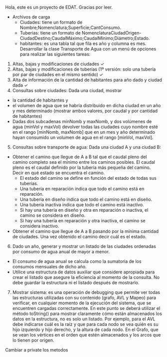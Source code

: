 Hola, este es un proyecto de EDAT. Gracias por leer. 
- Archivos de carga
    - Ciudades: tiene un formato de Nombre;Nomenclatura;Superficie;CantConsumo.
    - Tuberias: tiene un formato de NomenclaturaCiudadOrigen-CiudadDestino;CaudalMáximo;CaudalMínimo;Diámetro;Estado.
    - habitantes: es una tabla tal que fila es año y columna es mes.
Desarrollar la clase Transporte de Agua con un menú de opciones para realizar las siguientes tareas:
1. Altas, bajas y modificaciones de ciudades  ✓
2. Altas, bajas y modificaciones de tuberías (1º versión: solo una tubería por par de ciudades en el mismo sentido) ✓
3. Alta de información de la cantidad de habitantes para año dado y ciudad dada ✓
4. Consultas sobre ciudades:
Dada una ciudad, mostrar  
- la cantidad de habitantes y 
- el volumen de agua que se habría distribuido en dicha ciudad en un año y mes determinado (mostrar ambos valores, por caudal y por cantidad de habitantes)
- Dadas dos subcadenas minNomb y maxNomb, y dos volúmenes de agua (minVol y maxVol) devolver todas las ciudades cuyo nombre esté en el rango [minNomb, maxNomb] que en un mes y año determinado hayan consumido un volumen de agua en el rango [minVol, maxVol].  


5. Consultas sobre transporte de agua: 
    Dada una ciudad A y una ciudad B:
- Obtener el camino que llegue de A a B tal que el caudal pleno del camino completo sea el mínimo entre los caminos posibles. El caudal pleno es el caudal definido por la tubería más pequeña del camino. Decir en qué estado se encuentra el camino.
    - El estado del camino se define en función del estado de todas sus tuberías.
    - Una tubería en reparación indica que todo el camino está en reparación. 
    - Una tubería en diseño indica que todo el camino está en diseño. 
    - Una tubería inactiva indica que todo el camino está inactivo. 
    - Si hay una tubería en diseño y otra en reparación o inactiva, el camino se considera en diseño.
    - Si hay una tubería en reparación y otra inactiva, el camino se considera inactivo.
- Obtener el camino que llegue de A a B pasando por la mínima cantidad de ciudades. Una vez obtenido el camino decir cuál es el estado.
6. Dado un año, generar y mostrar un listado de las ciudades ordenadas por consumo de agua anual de mayor a menor. 
- El consumo de agua anual se calcula como la sumatoria de los consumos mensuales de dicho año. 
- Utilice una estructura de datos auxiliar que considere apropiada para crear el listado que asegure la eficiencia al momento de la consulta. No debe guardar la estructura ni el listado después de mostrarlo. 
7. Mostrar sistema: es una operación de debugging que permite ver todas las estructuras utilizadas con su contenido (grafo, AVL y Mapeo) para verificar, en cualquier momento de la ejecución del sistema, que se encuentren cargadas correctamente. En este punto se deberá utilizar el método toString() para mostrar claramente cómo están almacenados los datos en la estructura, no es solo un listado. 
Por ejemplo, para el AVL debe indicarse cuál es la raíz y que para cada nodo se vea quién es su hijo izquierdo y hijo derecho, y la altura de cada nodo. En el Grafo, que se vean los vértices en el orden que estén almacenados y los arcos que lo tienen por origen.

Cambiar a private los metodos
